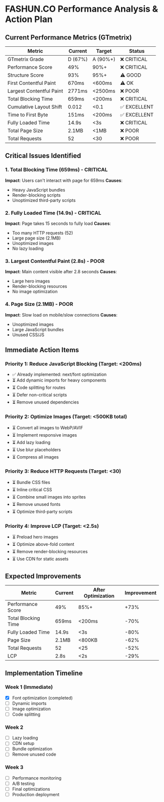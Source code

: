 # FASHUN.CO Performance Analysis & Action Plan

## Current Performance Metrics (GTmetrix)

| Metric | Current | Target | Status |
|--------|---------|--------|--------|
| GTmetrix Grade | D (67%) | A (90%+) | ❌ CRITICAL |
| Performance Score | 49% | 90%+ | ❌ CRITICAL |
| Structure Score | 93% | 95%+ | ⚠️ GOOD |
| First Contentful Paint | 670ms | <600ms | ⚠️ OK |
| Largest Contentful Paint | 2771ms | <2500ms | ❌ POOR |
| Total Blocking Time | 659ms | <200ms | ❌ CRITICAL |
| Cumulative Layout Shift | 0.012 | <0.1 | ✅ EXCELLENT |
| Time to First Byte | 151ms | <200ms | ✅ EXCELLENT |
| Fully Loaded Time | 14.9s | <3s | ❌ CRITICAL |
| Total Page Size | 2.1MB | <1MB | ❌ POOR |
| Total Requests | 52 | <30 | ❌ POOR |

## Critical Issues Identified

### 1. Total Blocking Time (659ms) - CRITICAL
**Impact**: Users can't interact with page for 659ms
**Causes**:
- Heavy JavaScript bundles
- Render-blocking scripts
- Unoptimized third-party scripts

### 2. Fully Loaded Time (14.9s) - CRITICAL
**Impact**: Page takes 15 seconds to fully load
**Causes**:
- Too many HTTP requests (52)
- Large page size (2.1MB)
- Unoptimized images
- No lazy loading

### 3. Largest Contentful Paint (2.8s) - POOR
**Impact**: Main content visible after 2.8 seconds
**Causes**:
- Large hero images
- Render-blocking resources
- No image optimization

### 4. Page Size (2.1MB) - POOR
**Impact**: Slow load on mobile/slow connections
**Causes**:
- Unoptimized images
- Large JavaScript bundles
- Unused CSS/JS

## Immediate Action Items

### Priority 1: Reduce JavaScript Blocking (Target: <200ms)
- ✅ Already implemented: next/font optimization
- ⏳ Add dynamic imports for heavy components
- ⏳ Code splitting for routes
- ⏳ Defer non-critical scripts
- ⏳ Remove unused dependencies

### Priority 2: Optimize Images (Target: <500KB total)
- ⏳ Convert all images to WebP/AVIF
- ⏳ Implement responsive images
- ⏳ Add lazy loading
- ⏳ Use blur placeholders
- ⏳ Compress all images

### Priority 3: Reduce HTTP Requests (Target: <30)
- ⏳ Bundle CSS files
- ⏳ Inline critical CSS
- ⏳ Combine small images into sprites
- ⏳ Remove unused fonts
- ⏳ Optimize third-party scripts

### Priority 4: Improve LCP (Target: <2.5s)
- ⏳ Preload hero images
- ⏳ Optimize above-fold content
- ⏳ Remove render-blocking resources
- ⏳ Use CDN for static assets

## Expected Improvements

| Metric | Current | After Optimization | Improvement |
|--------|---------|-------------------|-------------|
| Performance Score | 49% | 85%+ | +73% |
| Total Blocking Time | 659ms | <200ms | -70% |
| Fully Loaded Time | 14.9s | <3s | -80% |
| Page Size | 2.1MB | <800KB | -62% |
| Total Requests | 52 | <25 | -52% |
| LCP | 2.8s | <2s | -29% |

## Implementation Timeline

### Week 1 (Immediate)
- [x] Font optimization (completed)
- [ ] Dynamic imports
- [ ] Image optimization
- [ ] Code splitting

### Week 2
- [ ] Lazy loading
- [ ] CDN setup
- [ ] Bundle optimization
- [ ] Remove unused code

### Week 3
- [ ] Performance monitoring
- [ ] A/B testing
- [ ] Final optimizations
- [ ] Production deployment
